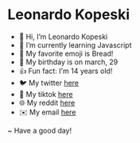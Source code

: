# Leonardo Kopeski

- 👋 Hi, I’m Leonardo Kopeski
- 🌱 I’m currently learning Javascript
- 🍞 My favorite emoji is Bread!
- 🎉 My birthday is on march, 29
- 👍 Fun fact: I'm 14 years old!
- 🐦 My twitter [here](https://twitter.com/LeoGueimiPreis)
- 🎵 My tiktok [here](https://www.tiktok.com/@leozingueimipreis)
- 🌐 My reddit [here](https://www.reddit.com/user/LeozinGueimiPreis)
- ✉️ My email [here](mailto:leonardokop22@gmail.com)

~ Have a good day!
